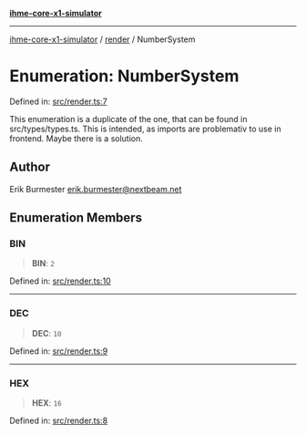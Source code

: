 [**ihme-core-x1-simulator**](../../README.md)

***

[ihme-core-x1-simulator](../../modules.md) / [render](../README.md) / NumberSystem

# Enumeration: NumberSystem

Defined in: [src/render.ts:7](https://github.com/ProgrammIt/CPU-Simulator/blob/e2e026db90406d6486eead3a66922074c98b6175/src/render.ts#L7)

This enumeration is a duplicate of the one, that can be
found in src/types/types.ts. This is intended, as imports
are problemativ to use in frontend. Maybe there is a solution.

## Author

Erik Burmester <erik.burmester@nextbeam.net>

## Enumeration Members

### BIN

> **BIN**: `2`

Defined in: [src/render.ts:10](https://github.com/ProgrammIt/CPU-Simulator/blob/e2e026db90406d6486eead3a66922074c98b6175/src/render.ts#L10)

***

### DEC

> **DEC**: `10`

Defined in: [src/render.ts:9](https://github.com/ProgrammIt/CPU-Simulator/blob/e2e026db90406d6486eead3a66922074c98b6175/src/render.ts#L9)

***

### HEX

> **HEX**: `16`

Defined in: [src/render.ts:8](https://github.com/ProgrammIt/CPU-Simulator/blob/e2e026db90406d6486eead3a66922074c98b6175/src/render.ts#L8)

